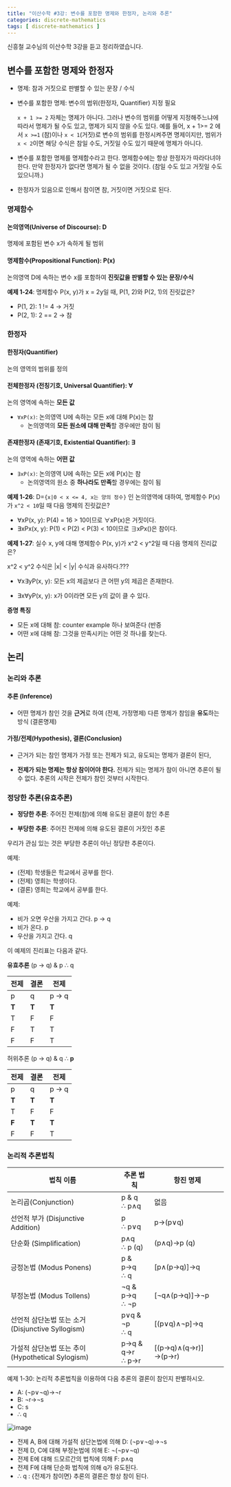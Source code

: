```yaml
---
title: "이산수학 #3강: 변수를 포함한 명제와 한정자, 논리와 추론"
categories: discrete-mathematics
tags: [ discrete-mathematics ]
---
```


신흥철 교수님의 이산수학 3강을 듣고 정리하였습니다.



## 변수를 포함한 명제와 한정자

- 명제: 참과 거짓으로 판별할 수 있는 문장 / 수식

- 변수를 포함한 명제: 변수의 범위(한정자, Quantifier) 지정 필요

  `x + 1 >= 2` 자체는 명제가 아니다. 그러나 변수의 범위를 어떻게 지정해주느냐에 따라서 명제가 될 수도 있고, 명제가 되지 않을 수도 있다. 예를 들어, x + 1>= 2 에서 `x >=1` (참)이나 `x < 1`(거짓)로 변수의 범위를 한정시켜주면 명제이지만, 범위가 `x < 2`이면 해당 수식은 참일 수도, 거짓일 수도 있기 때문에 명제가 아니다. 

- 변수를 포함한 명제를 명제함수라고 한다. 명제함수에는 항상 한정자가 따라다녀야 한다. 만약 한정자가 없다면 명제가 될 수 없을 것이다. (참일 수도 있고 거짓일 수도 있으니까.) 

- 한정자가 있음으로 인해서 참이면 참, 거짓이면 거짓으로 된다.



### 명제함수

#### 논의영역(Universe of Discourse): D

명제에 포함된 변수 x가 속하게 될 범위

####  명제함수(Propositional Function): P(x)

논의영역 D에 속하는 변수 x를 포함하여 **진릿값을 판별할 수 있는 문장/수식**



**예제 1-24**: 명제함수 P(x, y)가 x = 2y일 때, P(1, 2)와 P(2, 1)의 진릿값은?

- P(1, 2): 1 != 4 -> 거짓
- P(2, 1): 2 == 2  -> 참



### 한정자

#### 한정자(Quantifier)

논의 영역의 범위를 정의

#### 전체한정자 (전칭기호, Universal Quantifier): ∀

논의 영역에 속하는 **모든 값**

- `∀xP(x)`: 논의영역 U에 속하는 모든 x에 대해 P(x)는 참
  - 논의영역의 **모든 원소에 대해 만족**할 경우에만 참이 됨 

#### 존재한정자 (존재기호, Existential Quantifier): ∃

논의 영역에 속하는 **어떤 값**

- `∃xP(x)`: 논의영역 U에 속하는 모든 x에 P(x)는 참
  - 논의영역의 원소 중 **하나라도 만족**할 경우에는 참이 됨



**예제 1-26**: D=`{x|0 < x <= 4, x는 양의 정수}` 인 논의영역에 대하여, 명제함수 P(x)가 `x^2 < 10`일 때 다음 명제의 진릿값은?

- ∀xP(x, y): P(4) = 16 > 10이므로 ∀xP(x)은 거짓이다.
- ∃xPx(x, y): P(1) < P(2) < P(3) < 10이므로 ∃xPx()은 참이다.



**예제 1-27**: 실수 x, y에 대해 명제함수 P(x, y)가 x^2 < y^2일 때 다음 명제의 진리값은?

x^2 < y^2 수식은  |x| < |y| 수식과 유사하다.???

- ∀x∃yP(x, y): 모든 x의 제곱보다 큰 어떤 y의 제곱은 존재한다.

- ∃x∀yP(x, y): x가 0이라면 모든 y의 값이 클 수 있다. 



**증명 특징**

- 모든 x에 대해 참: counter example 하나 보여준다 (반증
- 어떤 x에 대해 참: 그것을 만족시키는 어떤 것 하나를 찾는다.



## 논리

### 논리와 추론

#### 추론 (Inference)

- 어떤 명제가 참인 것을 **근거**로 하여 (전제, 가정명제)
  다른 명제가 참임을 **유도**하는 방식 (결론명제)

#### 가정/전제(Hypothesis), 결론(Conclusion)

- 근거가 되는 참인 명제가 가정 또는 전제가 되고,
  유도되는 명제가 결론이 된다,

- **전제가 되는 명제는 항상 참이어야 한다.** 
  전제가 되는 명제가 참이 아니면 추론이 될 수 없다. 
  추론의 시작은 전제가 참인 것부터 시작한다.



### 정당한 추론(유효추론)

- **정당한 추론**: 주어진 전제(참)에 의해 유도된 결론이 참인 추론

- **부당한 추론**: 주어진 전제에 의해 유도된 결론이 거짓인 추론

우리가 관심 있는 것은 부당한 추론이 아닌 정당한 추론이다.



예제: 

- (전제) 학생들은 학교에서 공부를 한다.
- (전제) 영희는 학생이다.
- (결론) 영희는 학교에서 공부를 한다.



예제:

- 비가 오면 우산을 가지고 간다. p → q
- 비가 온다. p
- 우산을 가지고 간다. q

이 예제의 진리표는 다음과 같다.

**유효추론** (p → q) & p ∴ q

| 전제  | 결론  | 전제  |
| ----- | ----- | ----- |
| p     | q     | p → q |
| **T** | **T** | **T** |
| T     | F     | F     |
| F     | T     | T     |
| F     | F     | T     |

허위추론 (p → q) & q ∴ **p**

| 전제  | 결론  | 전제  |
| ----- | ----- | ----- |
| p     | q     | p → q |
| **T** | **T** | **T** |
| T     | F     | F     |
| **F** | **T** | **T** |
| F     | F     | T     |



### 논리적 추론법칙

| 법칙 이름                                         | 추론 법칙             | 항진 명제            |
| ------------------------------------------------- | --------------------- | -------------------- |
| 논리곱(Conjunction)                               | p & q  <br />∴ p∧q    | 없음                 |
| 선언적 부가 (Disjunctive Addition)                | p<br />∴ p∨q          | p→(p∨q)              |
| 단순화 (Simplification)                           | p∧q <br />∴ p (q)     | (p∧q)→p (q)          |
| 긍정논법 (Modus Ponens)                           | p & p→q <br />∴ q     | [p∧(p→q)]→q          |
| 부정논법 (Modus Tollens)                          | ¬q & p→q <br />∴ ¬p   | [¬q∧(p→q)]→¬p        |
| 선언적 삼단논법 또는 소거 (Disjunctive Syllogism) | p∨q & ¬p <br />∴ q    | [(p∨q)∧¬p]→q         |
| 가설적 삼단논법 또는 추이 (Hypothetical Sylogism) | p→q & q→r <br />∴ p→r | [(p→q)∧(q→r)] →(p→r) |



예제 1-30: 논리적 추론법칙을 이용하여 다음 추론의 결론이 참인지 판별하시오.

- A: (¬p∨¬q)→¬r
- B:  ¬r→¬s
- C: s
- ∴ q

![image](https://user-images.githubusercontent.com/50407047/94354977-005e5a80-00bb-11eb-9293-dcb473cad71e.jpeg)

- 전제 A, B에 대해 가설적 삼단논법에 의해 D: (¬p∨¬q)→¬s 
- 전제 D, C에 대해 부정논법에 의해 E: ¬(¬p∨¬q) 
- 전제 E에 대해 드모르간의 법칙에 의해 F: p∧q
- 전제 F에 대해 단순화 법칙에 의해 q가 유도된다. 
- ∴ q : {전제가 참이면} 추론의 결론은 항상 참이 된다.